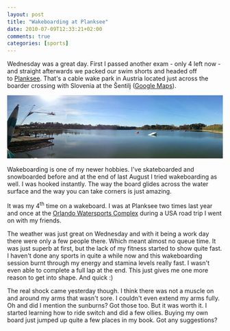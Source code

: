 ```yaml
---
layout: post
title: "Wakeboarding at Planksee"
date: 2010-07-09T12:33:21+02:00
comments: true
categories: [sports]
---
```


Wednesday was a great day. First I passed another exam - only 4 left now - and straight afterwards we packed our swim shorts and headed off to [Planksee][]. That's a cable wake park in Austria located just across the boarder crossing with Slovenia at the Šentilj ([Google Maps][planksee-maps]).

![Wakeboarding at Planksee, Austria][img-planksee]

Wakeboarding is one of my newer hobbies. I've skateboarded and snowboarded before and at the end of last August I tried wakeboarding as well. I was hooked instantly. The way the board glides across the water surface and the way you can take corners is just amazing.

It was my 4<sup>th</sup> time on a wakeboard. I was at Planksee two times last year and once at the [Orlando Watersports Complex][ows] during a USA road trip I went on with my friends.

The weather was just great on Wednesday and with it being a work day there were only a few people there. Which meant almost no queue time. It was just superb at first, but the lack of my fitness started to show quite fast. I haven't done any sports in quite a while now and this wakeboarding session burnt through my energy and stamina levels really fast. I wasn't even able to complete a full lap at the end. This just gives me one more reason to get into shape. And quick :)

The real shock came yesterday though. I think there was not a muscle on and around my arms that wasn't sore. I couldn't even extend my arms fully. Oh and did I mention the sunburns? Got those too. But it was worth it. I started learning how to ride switch and did a few ollies. Buying my own board just jumped up quite a few places in my book. Got any suggestions?

[img-planksee]: /images/planksee-wakepark.jpg "Wakeboarding at Planksee, Austria"
[planksee]: http://www.wakepark-planksee.at/ "Wakepark Planksee, Austria"
[planksee-maps]: https://goo.gl/maps/6Af17vmYLgS2 "Planksee, Austria - Google Maps"
[ows]: http://www.orlandowatersports.com/ "Orlando Watersports Complex"
